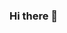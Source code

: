 ### Hi there 👋

<!--
**mikaul-mcdermid/mikaul-mcdermid** is a ✨ _special_ ✨ repository because its `README.md` (this file) appears on your GitHub profile.

Here are some ideas to get you started:

- 🔭 I’m currently working on homework
- 🌱 I’m currently learning at Codeup
- 👯 I’m looking to collaborate on all types of projects
- 🤔 I’m looking for help with learning Python and SQL
-->
